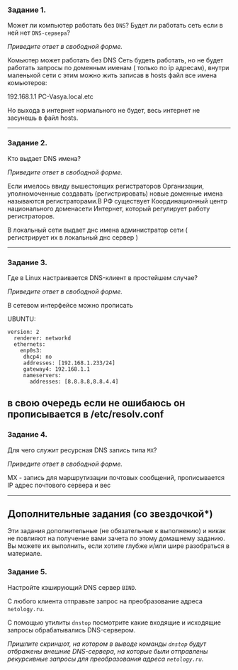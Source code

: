 ### Задание 1. 

Может ли компьютер работать без `DNS`? Будет ли работать сеть если в ней нет `DNS-сервера`? 

*Приведите ответ в свободной форме.*

Комьютер может работать без DNS
Сеть будеть работать, но не будет работать запросы по доменным именам ( только по ip адресам), внутри маленькой сети с этим можно жить записав в hosts файл все имена комьютеров:

192.168.1.1         PC-Vasya.local.etc

Но выхода в интернет нормального не будет, весь интернет не засунешь в файл hosts.

---

### Задание 2. 

Кто выдает DNS имена? 

*Приведите ответ в свободной форме.*

Если имелось ввиду вышестоящих регистраторов
Организации, уполномоченные создавать (регистрировать) новые доменные имена называются регистраторами.В РФ существует 
Координационный центр национального доменасети Интернет, который регулирует работу регистраторов.

В локальный сети выдает днс имена администратор сети ( регистрирует их в локальный днс сервер )

---

### Задание 3. 

Где в Linux настраивается DNS-клиент в простейшем случае?

*Приведите ответ в свободной форме.*

В сетевом интерфейсе можно прописать 

UBUNTU:

```
version: 2
  renderer: networkd
  ethernets:
    enp0s3:
     dhcp4: no
     addresses: [192.168.1.233/24]
     gateway4: 192.168.1.1
     nameservers:
       addresses: [8.8.8.8,8.8.4.4]
```

в свою очередь если не ошибаюсь он прописывается в /etc/resolv.conf
---

### Задание 4. 

Для чего служит ресурсная DNS запись типа `MX`?

*Приведите ответ в свободной форме.*

MX - запись для маршрутизации почтовых сообщений, прописывается IP адрес почтового сервера и вес

---

## Дополнительные задания (со звездочкой*)
Эти задания дополнительные (не обязательные к выполнению) и никак не повлияют на получение вами зачета по этому домашнему заданию. Вы можете их выполнить, если хотите глубже и/или шире разобраться в материале.



### Задание 5. 

Настройте кэширующий DNS сервер `BIND`. 

С любого клиента отправьте запрос на преобразование адреса `netology.ru`.

С помощью утилиты `dnstop` посмотрите какие входящие и исходящие запросы обрабатывались DNS-сервером.

*Пришлите скриншот, на котором в выводе команды `dnstop` будут отбражены внешние DNS-сервера, на которые были отправлены рекурсивные запросы для преобразования адреса `netology.ru`.*
